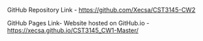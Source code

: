 GitHub Repository Link - https://github.com/Xecsa/CST3145-CW2

GitHub Pages Link- Website hosted on GitHub.io - https://xecsa.github.io/CST3145_CW1-Master/
